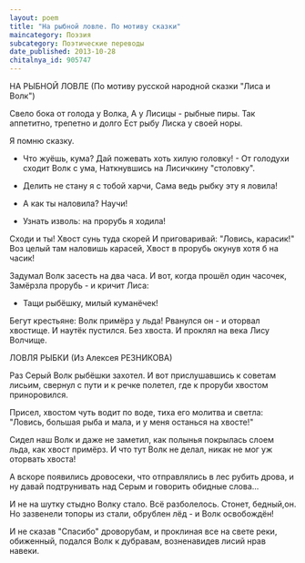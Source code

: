 ```yaml
---
layout: poem
title: "На рыбной ловле. По мотиву сказки"
maincategory: Поэзия
subcategory: Поэтические переводы
date_published: 2013-10-28
chitalnya_id: 905747
---
```




НА РЫБНОЙ ЛОВЛЕ
(По мотиву русской народной
сказки "Лиса и Волк")

Свело бока от голода у Волка,
А у Лисицы - рыбные пиры.
Так аппетитно, трепетно и долго
Ест рыбу Лиска у своей норы.

Я помню сказку.
- Что жуёшь, кума?
Дай пожевать хоть хилую головку! -
От голодухи сходит Волк с ума,
Наткнувшись на Лисичкину "столовку".

- Делить не стану я с тобой харчи,
Сама ведь рыбку эту я ловила!
- А как ты наловила? Научи!
- Узнать изволь: на прорубь я ходила!

Сходи и ты! Хвост сунь туда скорей
И приговаривай: "Ловись, карасик!"
Воз целый там наловишь карасей,
Хвост в прорубь окунув хотя б на часик!

Задумал Волк засесть на два часа.
И вот, когда прошёл один часочек,
Замёрзла прорубь - и кричит Лиса:
- Тащи рыбёшку, милый куманёчек!

Бегут крестьяне: Волк примёрз у льда!
Рванулся он - и оторвал хвостище.
И наутёк пустился. Без хвоста.
И проклял на века Лису Волчище.


ЛОВЛЯ РЫБКИ
(Из Алексея РЕЗНИКОВА)

Раз Серый Волк рыбёшки захотел.
И  вот прислушавшись к советам лисьим,
свернул с пути и к речке полетел,
где к проруби хвостом приноровился.

Присел, хвостом чуть водит по воде,
тиха его молитва и светла:
"Ловись, большая рыба и мала,
и у меня останься на хвосте!"

Сидел наш Волк и даже не заметил,
как полынья покрылась слоем льда,
как хвост примёрз. И что тут Волк не делал,
никак не мог уж оторвать хвоста!

А вскоре появились дровосеки,
что отправлялись в лес рубить дрова,
и ну давай подтрунивать над Серым
и говорить обидные слова...

И не на шутку стыдно Волку стало.
Всё разболелось. Стонет, бедный,он.
Но зазвенели топоры из стали,
обрублен лёд - и Волк освобождён!

И не сказав "Спасибо" дроворубам,
и проклиная все на свете реки,
обиженный, подался Волк к дубравам,
возненавидев лисий нрав навеки.








